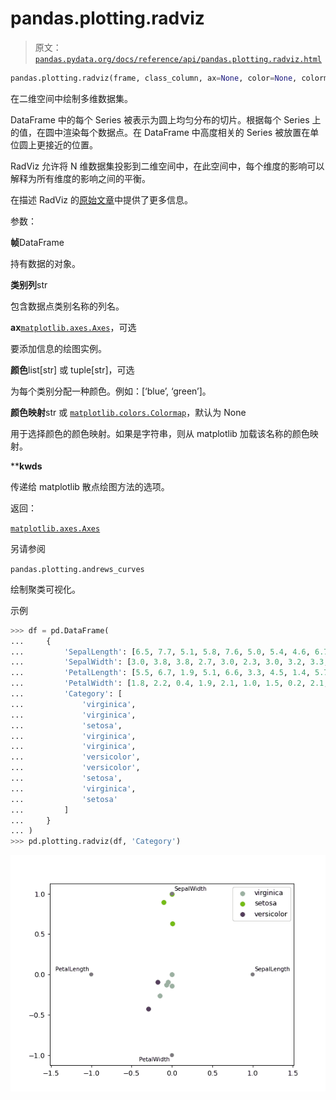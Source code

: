 # pandas.plotting.radviz

> 原文：[`pandas.pydata.org/docs/reference/api/pandas.plotting.radviz.html`](https://pandas.pydata.org/docs/reference/api/pandas.plotting.radviz.html)

```py
pandas.plotting.radviz(frame, class_column, ax=None, color=None, colormap=None, **kwds)
```

在二维空间中绘制多维数据集。

DataFrame 中的每个 Series 被表示为圆上均匀分布的切片。根据每个 Series 上的值，在圆中渲染每个数据点。在 DataFrame 中高度相关的 Series 被放置在单位圆上更接近的位置。

RadViz 允许将 N 维数据集投影到二维空间中，在此空间中，每个维度的影响可以解释为所有维度的影响之间的平衡。

在描述 RadViz 的[原始文章](https://doi.org/10.1145/331770.331775)中提供了更多信息。

参数：

**帧**DataFrame

持有数据的对象。

**类别列**str

包含数据点类别名称的列名。

**ax**[`matplotlib.axes.Axes`](https://matplotlib.org/stable/api/_as_gen/matplotlib.axes.Axes.html#matplotlib.axes.Axes "(在 Matplotlib v3.8.4 中)")，可选

要添加信息的绘图实例。

**颜色**list[str] 或 tuple[str]，可选

为每个类别分配一种颜色。例如：[‘blue’, ‘green’]。

**颜色映射**str 或 [`matplotlib.colors.Colormap`](https://matplotlib.org/stable/api/_as_gen/matplotlib.colors.Colormap.html#matplotlib.colors.Colormap "(在 Matplotlib v3.8.4 中)")，默认为 None

用于选择颜色的颜色映射。如果是字符串，则从 matplotlib 加载该名称的颜色映射。

****kwds**

传递给 matplotlib 散点绘图方法的选项。

返回：

[`matplotlib.axes.Axes`](https://matplotlib.org/stable/api/_as_gen/matplotlib.axes.Axes.html#matplotlib.axes.Axes "(在 Matplotlib v3.8.4 中)")

另请参阅

`pandas.plotting.andrews_curves`

绘制聚类可视化。

示例

```py
>>> df = pd.DataFrame(
...     {
...         'SepalLength': [6.5, 7.7, 5.1, 5.8, 7.6, 5.0, 5.4, 4.6, 6.7, 4.6],
...         'SepalWidth': [3.0, 3.8, 3.8, 2.7, 3.0, 2.3, 3.0, 3.2, 3.3, 3.6],
...         'PetalLength': [5.5, 6.7, 1.9, 5.1, 6.6, 3.3, 4.5, 1.4, 5.7, 1.0],
...         'PetalWidth': [1.8, 2.2, 0.4, 1.9, 2.1, 1.0, 1.5, 0.2, 2.1, 0.2],
...         'Category': [
...             'virginica',
...             'virginica',
...             'setosa',
...             'virginica',
...             'virginica',
...             'versicolor',
...             'versicolor',
...             'setosa',
...             'virginica',
...             'setosa'
...         ]
...     }
... )
>>> pd.plotting.radviz(df, 'Category') 
```

![../../_images/pandas-plotting-radviz-1.png](img/073b8112c6b5cee0963a88ad032d6271.png)
